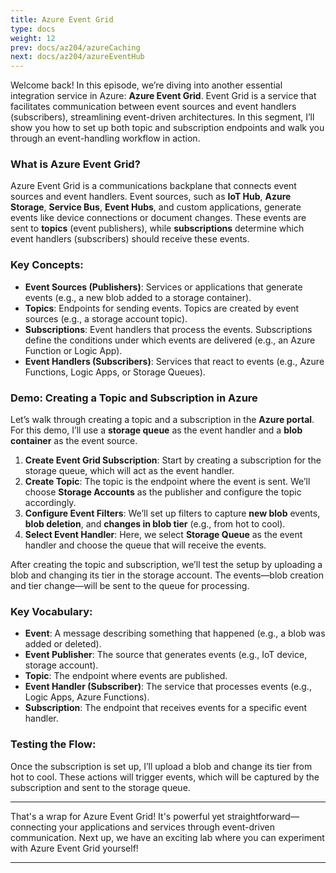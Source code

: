 ```yaml
---
title: Azure Event Grid
type: docs
weight: 12
prev: docs/az204/azureCaching
next: docs/az204/azureEventHub
---
```


Welcome back! In this episode, we’re diving into another essential integration service in Azure: **Azure Event Grid**. Event Grid is a service that facilitates communication between event sources and event handlers (subscribers), streamlining event-driven architectures. In this segment, I’ll show you how to set up both topic and subscription endpoints and walk you through an event-handling workflow in action.

### What is Azure Event Grid?
Azure Event Grid is a communications backplane that connects event sources and event handlers. Event sources, such as **IoT Hub**, **Azure Storage**, **Service Bus**, **Event Hubs**, and custom applications, generate events like device connections or document changes. These events are sent to **topics** (event publishers), while **subscriptions** determine which event handlers (subscribers) should receive these events.

### Key Concepts:
- **Event Sources (Publishers)**: Services or applications that generate events (e.g., a new blob added to a storage container).
- **Topics**: Endpoints for sending events. Topics are created by event sources (e.g., a storage account topic).
- **Subscriptions**: Event handlers that process the events. Subscriptions define the conditions under which events are delivered (e.g., an Azure Function or Logic App).
- **Event Handlers (Subscribers)**: Services that react to events (e.g., Azure Functions, Logic Apps, or Storage Queues).

### Demo: Creating a Topic and Subscription in Azure
Let’s walk through creating a topic and a subscription in the **Azure portal**. For this demo, I’ll use a **storage queue** as the event handler and a **blob container** as the event source.

1. **Create Event Grid Subscription**: Start by creating a subscription for the storage queue, which will act as the event handler. 
2. **Create Topic**: The topic is the endpoint where the event is sent. We’ll choose **Storage Accounts** as the publisher and configure the topic accordingly.
3. **Configure Event Filters**: We’ll set up filters to capture **new blob** events, **blob deletion**, and **changes in blob tier** (e.g., from hot to cool).
4. **Select Event Handler**: Here, we select **Storage Queue** as the event handler and choose the queue that will receive the events.

After creating the topic and subscription, we’ll test the setup by uploading a blob and changing its tier in the storage account. The events—blob creation and tier change—will be sent to the queue for processing.

### Key Vocabulary:
- **Event**: A message describing something that happened (e.g., a blob was added or deleted).
- **Event Publisher**: The source that generates events (e.g., IoT device, storage account).
- **Topic**: The endpoint where events are published.
- **Event Handler (Subscriber)**: The service that processes events (e.g., Logic Apps, Azure Functions).
- **Subscription**: The endpoint that receives events for a specific event handler.

### Testing the Flow:
Once the subscription is set up, I’ll upload a blob and change its tier from hot to cool. These actions will trigger events, which will be captured by the subscription and sent to the storage queue.

---

That's a wrap for Azure Event Grid! It's powerful yet straightforward—connecting your applications and services through event-driven communication. Next up, we have an exciting lab where you can experiment with Azure Event Grid yourself!

---

